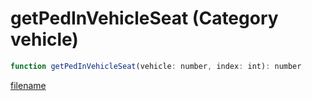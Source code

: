 # getPedInVehicleSeat (Category vehicle)

```js
function getPedInVehicleSeat(vehicle: number, index: int): number
```

[filename](getPedInVehicleSeat_m.md ':include')